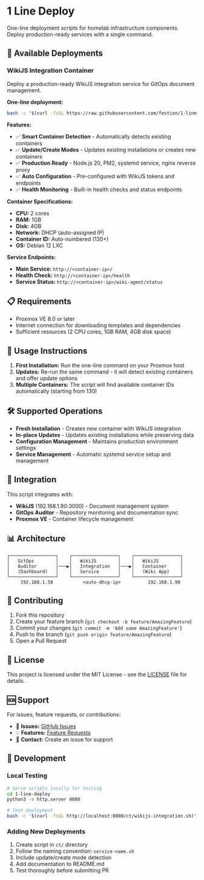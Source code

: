# 1 Line Deploy

One-line deployment scripts for homelab infrastructure components. Deploy production-ready services with a single command.

## 🚀 Available Deployments

### WikiJS Integration Container

Deploy a production-ready WikiJS integration service for GitOps document management.

**One-line deployment:**
```bash
bash -c "$(curl -fsSL https://raw.githubusercontent.com/festion/1-line-deploy/main/ct/wikijs-integration.sh)"
```

**Features:**
- ✅ **Smart Container Detection** - Automatically detects existing containers
- ✅ **Update/Create Modes** - Updates existing installations or creates new containers  
- ✅ **Production Ready** - Node.js 20, PM2, systemd service, nginx reverse proxy
- ✅ **Auto Configuration** - Pre-configured with WikiJS tokens and endpoints
- ✅ **Health Monitoring** - Built-in health checks and status endpoints

**Container Specifications:**
- **CPU:** 2 cores
- **RAM:** 1GB
- **Disk:** 4GB  
- **Network:** DHCP (auto-assigned IP)
- **Container ID:** Auto-numbered (130+)
- **OS:** Debian 12 LXC

**Service Endpoints:**
- **Main Service:** `http://<container-ip>/`
- **Health Check:** `http://<container-ip>/health`
- **Service Status:** `http://<container-ip>/wiki-agent/status`

## 📋 Requirements

- Proxmox VE 8.0 or later
- Internet connection for downloading templates and dependencies
- Sufficient resources (2 CPU cores, 1GB RAM, 4GB disk space)

## 🔄 Usage Instructions

1. **First Installation:** Run the one-line command on your Proxmox host
2. **Updates:** Re-run the same command - it will detect existing containers and offer update options
3. **Multiple Containers:** The script will find available container IDs automatically (starting from 130)

## 🛠️ Supported Operations

- **Fresh Installation** - Creates new container with WikiJS integration
- **In-place Updates** - Updates existing installations while preserving data
- **Configuration Management** - Maintains production environment settings
- **Service Management** - Automatic systemd service setup and management

## 🔗 Integration

This script integrates with:
- **WikiJS** (192.168.1.90:3000) - Document management system
- **GitOps Auditor** - Repository monitoring and documentation sync
- **Proxmox VE** - Container lifecycle management

## 📊 Architecture

```
┌─────────────────┐    ┌─────────────────┐    ┌─────────────────┐
│   GitOps        │    │   WikiJS        │    │   WikiJS        │
│   Auditor       │───▶│   Integration   │───▶│   Container     │
│   (Dashboard)   │    │   Service       │    │   (Wiki App)    │
└─────────────────┘    └─────────────────┘    └─────────────────┘
     192.168.1.58           <auto-dhcp-ip>          192.168.1.90
```

## 🤝 Contributing

1. Fork this repository
2. Create your feature branch (`git checkout -b feature/AmazingFeature`)
3. Commit your changes (`git commit -m 'Add some AmazingFeature'`)
4. Push to the branch (`git push origin feature/AmazingFeature`)
5. Open a Pull Request

## 📝 License

This project is licensed under the MIT License - see the [LICENSE](LICENSE) file for details.

## 🆘 Support

For issues, feature requests, or contributions:
- 🐛 **Issues:** [GitHub Issues](https://github.com/festion/1-line-deploy/issues)
- 💡 **Features:** [Feature Requests](https://github.com/festion/1-line-deploy/issues/new)
- 📧 **Contact:** Create an issue for support

## 🔧 Development

### Local Testing
```bash
# Serve scripts locally for testing
cd 1-line-deploy
python3 -m http.server 8080

# Test deployment
bash -c "$(curl -fsSL http://localhost:8080/ct/wikijs-integration.sh)"
```

### Adding New Deployments
1. Create script in `ct/` directory
2. Follow the naming convention: `service-name.sh`
3. Include update/create mode detection
4. Add documentation to README.md
5. Test thoroughly before submitting PR
